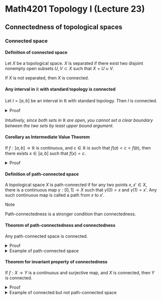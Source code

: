 # Math4201 Topology I (Lecture 23)

## Connectedness of topological spaces

### Connected space

#### Definition of connected space

Let $X$ be a topological space. $X$ is separated if there exist two disjoint nonempty open subsets $U,V\subset X$ such that $X=U\cup V$.

If $X$ is not separated, then $X$ is connected.

#### Any interval in $\mathbb{R}$ with standard topology is connected

Let $I=[a,b]$ be an interval in $\mathbb{R}$ with standard topology. Then $I$ is connected.

<details>
<summary>Proof</summary>

By contradiction, we assume that $U,V$ give a separation of $\mathbb{R}$. In particular, $\exists a\in U, b\in V$.

Let $a_0\coloneqq \sup\{x\in U\cap [a,b]\}$. Note that $a\in U\cap [a,b]$, so $a_0\geq a$. Since any element of $U\cap [a,b]$ is less than or equal to $b$, $a_0\leq b$.

**Case 1**: $a_0=a$

Since $U$ is open, there is $\epsilon>0$ such that $[a,a+\epsilon)\subset U\cap [a,b]$. So $a_0\geq a+\epsilon>a$, which contradicts the definition of $a_0$.

**Case 2**: $a_0=b$.

Since $V$ is open, there is $\epsilon>0$ such that $(b-\epsilon,b]\subseteq V\cap [a,b]$. This implies that $b-\epsilon$ is also an upper bound of $U\cap [a,b]$, so $a_0\leq b-\epsilon<b$, which contradicts the definition of $a_0$.

**Case 3**: $a<a_0<b$.

**Subcase I**: $a_0\in U$.

There is an $\epsilon>0$ such that $(a_0-\epsilon,a_0+\epsilon)\subset U\cap [a,b]$ because $U$ is open. 

In particular, $a_0$ is greater than any element of $(a_0-\epsilon,a_0+\epsilon)$, which contradicts the definition of $a_0$.

**Subcase II**: $a_0\in V$.

There is an $\epsilon>0$ such that $(a_0-\epsilon,a_0+\epsilon)\subset V\cap [a,b]$ because $V$ is open. 

In particular, $a_0$ is less than any element of $(a_0-\epsilon,a_0+\epsilon)$. Since $a_0$ is an upper bound of $U\cap [a,b]$, any point $>a_0$ is not in $U\cap [a,b]$. 

So, $U\cap [a,b]\subseteq [a,a_0-\epsilon)$. This shows that $a_0-\epsilon$ is an upper bound of $U\cap [a,b]$, which contradicts the definition of $a_0$.

</details>

_Intuitively, since both sets in $\mathbb{R}$ are open, you cannot set a clear boundary between the two sets by least upper bound argument._

#### Corollary as Intermediate Value Theorem

If $f:[a,b]\to \mathbb{R}$ is continuous, and $c\in\mathbb{R}$ is such that $f(a)<c<f(b)$, then there exists $x\in [a,b]$ such that $f(x)=c$.

<details>
<summary>Proof</summary>

Since $[a,b]$ is connected, since $f$ is continuous, $f([a,b])$ is connected.

By contradiction, if $c\notin f([a,b])$, then $f([a,b])$ has two points $f(a),f(b)$ and $c$ is a point between that isn't in $f([a,b])$. This contradicts the connectedness of $f([a,b])$.

So $f(a)<c<f(b)$ or $f(b)<c<f(a)$ must hold.

</details>

#### Definition of path-connected space

A topological space $X$ is path-connected if for any two points $x,x'\in X$, there is a continuous map $\gamma:[0,1]\to X$ such that $\gamma(0)=x$ and $\gamma(1)=x'$. Any such continuous map is called a path from $x$ to $x'$.

> [!NOTE]
>
> Path-connectedness is a stronger condition than connectedness.

#### Theorem of path-connectedness and connectedness

Any path-connected space is connected.

<details>
<summary>Proof</summary>

By contradiction, let $U,V$ be a separation of $X$. In particular, $\exists x\in U, x'\in V$.

Since $X$ is path-connected, $\exists \gamma:[0,1]\to X$ such that $\gamma(0)=x$ and $\gamma(1)=x'$.

Then since $\gamma$ is continuous, $\gamma^{-1}(U)$ and $\gamma^{-1}(V)$ are open in $[0,1]$ and $[0,1]=\gamma^{-1}(U)\cup \gamma^{-1}(V)$. We want to show that this gives a separation of $[0,1]$.

Since $U\cap V=\emptyset$, $\gamma^{-1}(U)$ and $\gamma^{-1}(V)$ are disjoint.

$U\cup V=X$ so $\gamma^{-1}(U)\cup \gamma^{-1}(V)=[0,1]$.

Each of $\gamma^{-1}(U)$ and $\gamma^{-1}(V)$ is non-empty because $x\in U\implies 0\in \gamma^{-1}(U)$ and $x'\in V\implies 1\in \gamma^{-1}(V)$.

This contradicts the assumption that $[0,1]$ is connected.

</details>

<details>
<summary>Example of path-connected space</summary>

A subspace $X$ of $\mathbb{R}^n$ is convex if for any two points $x,x'\in X$, the line segment connecting $x$ and $x'$ is contained in $X$.

In particular $B_R(x)$ is convex. So $X$ is path-connected.

---

Let $X=\mathbb{R}^n\setminus\{0\}$. with $n\geq 2$. Then $X$ is path-connected. (simply walk around the origin)

</details>

#### Theorem for invariant property of connectedness

If $f:X\to Y$ is a continuous and surjective map, and $X$ is connected, then $Y$ is connected.

<details>
<summary>Proof</summary>

Take $y,y'\in Y$, since $f$ is surjective, $\exists x,x'\in X$ such that $f(x)=y$ and $f(x')=y'$. Let $\gamma:[0,1]\to X$ be a path from $x$ to $x'$.

Then $f\circ \gamma:[0,1]\to Y$ is a continuous map. and $f\circ \gamma(0)=y$ and $f\circ \gamma(1)=y'$.

</details>

<details>
<summary>Example of connected but not path-connected space</summary>

Let $A=\{(x,y)\in \mathbb{R}^2\mid y=\sin(1/x), x>0\}$. Then $A$ is connected, and also path-connected.

However, take $\overline{A}=A\cup \{0\}\times [-1,1]$. Then $\overline{A}$ is not path-connected but connected.

_Show next time_

</details>
